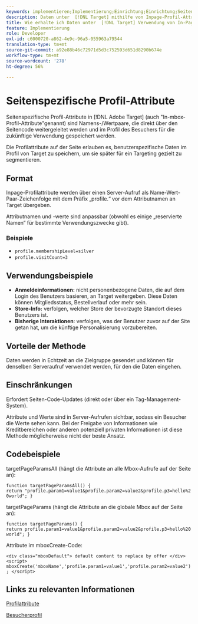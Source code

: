 ```yaml
---
keywords: implementieren;Implementierung;Einrichtung;Einrichtung;Seitenparameter
description: Daten unter  [!DNL Target] mithilfe von Inpage-Profil-Attributen abrufen.
title: Wie erhalte ich Daten unter  [!DNL Target] Verwendung von In-Page-Profil-Attributen?
feature: Implementierung
role: Developer
exl-id: c6000720-a862-4e9c-96a5-055963a79544
translation-type: tm+mt
source-git-commit: a92e88b46c72971d5d3c752593d651d8290b674e
workflow-type: tm+mt
source-wordcount: '278'
ht-degree: 56%

---
```


# Seitenspezifische Profil-Attribute

Seitenspezifische Profil-Attribute in [!DNL Adobe Target] (auch &quot;In-mbox-Profil-Attribute&quot;genannt) sind Namens-/Wertpaare, die direkt über den Seitencode weitergeleitet werden und im Profil des Besuchers für die zukünftige Verwendung gespeichert werden.

Die Profilattribute auf der Seite erlauben es, benutzerspezifische Daten im Profil von Target zu speichern, um sie später für ein Targeting gezielt zu segmentieren.

## Format

Inpage-Profilattribute werden über einen Server-Aufruf als Name-Wert-Paar-Zeichenfolge mit dem Präfix „profile.“ vor dem Attributnamen an Target übergeben.

Attributnamen und -werte sind anpassbar (obwohl es einige „reservierte Namen“ für bestimmte Verwendungszwecke gibt).

### Beispiele

* `profile.membershipLevel=silver`
* `profile.visitCount=3`

## Verwendungsbeispiele

* **Anmeldeinformationen:** nicht personenbezogene Daten, die auf dem Login des Benutzers basieren, an Target weitergeben. Diese Daten können Mitgliedsstatus, Bestellverlauf oder mehr sein.
* **Store-Info:** verfolgen, welcher Store der bevorzugte Standort dieses Benutzers ist.
* **Bisherige Interaktionen**: verfolgen, was der Benutzer zuvor auf der Site getan hat, um die künftige Personalisierung vorzubereiten.

## Vorteile der Methode

Daten werden in Echtzeit an die Zielgruppe gesendet und können für denselben Serveraufruf verwendet werden, für den die Daten eingehen.

## Einschränkungen

Erfordert Seiten-Code-Updates (direkt oder über ein Tag-Management-System).

Attribute und Werte sind in Server-Aufrufen sichtbar, sodass ein Besucher die Werte sehen kann. Bei der Freigabe von Informationen wie Kreditbereichen oder anderen potenziell privaten Informationen ist diese Methode möglicherweise nicht der beste Ansatz.

## Codebeispiele

targetPageParamsAll (hängt die Attribute an alle Mbox-Aufrufe auf der Seite an):

`function targetPageParamsAll() { return "profile.param1=value1&profile.param2=value2&profile.p3=hello%20world"; }`

targetPageParams (hängt die Attribute an die globale Mbox auf der Seite an):

`function targetPageParams() { return profile.param1=value1&profile.param2=value2&profile.p3=hello%20world"; }`

Attribute im mboxCreate-Code:

`<div class="mboxDefault"> default content to replace by offer </div> <script> mboxCreate('mboxName','profile.param1=value1','profile.param2=value2'); </script>`

## Links zu relevanten Informationen

[Profilattribute](/help/c-target/c-visitor-profile/profile-parameters.md#concept_01A30B4762D64CD5946B3AA38DC8A201)

[Besucherprofil](/help/c-target/c-audiences/c-target-rules/visitor-profile.md#concept_E972690B9A4C4372A34229FA37EDA38E)
